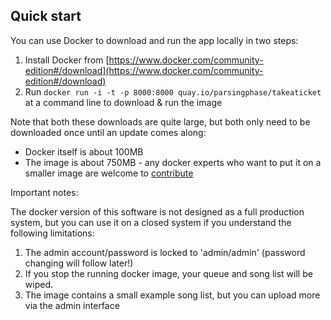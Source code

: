 
## Quick start

You can use Docker to download and run the app locally in two steps:

 1. Install Docker from [https://www.docker.com/community-edition#/download](https://www.docker.com/community-edition#/download)
 2. Run `docker run -i -t -p 8000:8000 quay.io/parsingphase/takeaticket` at a command line to download & run the image

Note that both these downloads are quite large, but both only need to be downloaded once until an update comes along:

 - Docker itself is about 100MB
 - The image is about 750MB - any docker experts who want to put it on a smaller image are welcome to 
 [contribute](CONTRIBUTING.md)

Important notes:

The docker version of this software is not designed as a full production system, but you can use it on a closed system
if you understand the following limitations: 

 1. The admin account/password is locked to 'admin/admin' (password changing will follow later!)
 2. If you stop the running docker image, your queue and song list will be wiped. 
 3. The image contains a small example song list, but you can upload more via the admin interface

